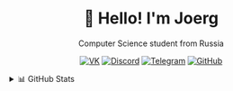 <div align="center">

# 👋 Hello! I'm Joerg  

Computer Science student from Russia  

[![VK](https://img.shields.io/badge/VK-4680C2?style=for-the-badge&logo=vk&logoColor=white)](https://vk.com/redpoo)
[![Discord](https://img.shields.io/badge/Discord-5865F2?style=for-the-badge&logo=discord&logoColor=white)](https://discordapp.com/users/368399838389207040)
[![Telegram](https://img.shields.io/badge/Telegram-2CA5E0?style=for-the-badge&logo=telegram&logoColor=white)](https://t.me/joerj9)
[![GitHub](https://img.shields.io/badge/GitHub-181717?style=for-the-badge&logo=github&logoColor=white)](https://github.com/Joerg1632)

<div align="left">
<details>
  <summary>📊 GitHub Stats </summary>
  
  ![GitHub Stats](https://github-readme-stats.vercel.app/api?username=Joerg1632&show_icons=true&theme=tokyonight)
  ![Top Langs](https://github-readme-stats.vercel.app/api/top-langs/?username=Joerg1632&hide=makefile,swig&layout=compact&theme=tokyonight)
  
</details>

</div>
